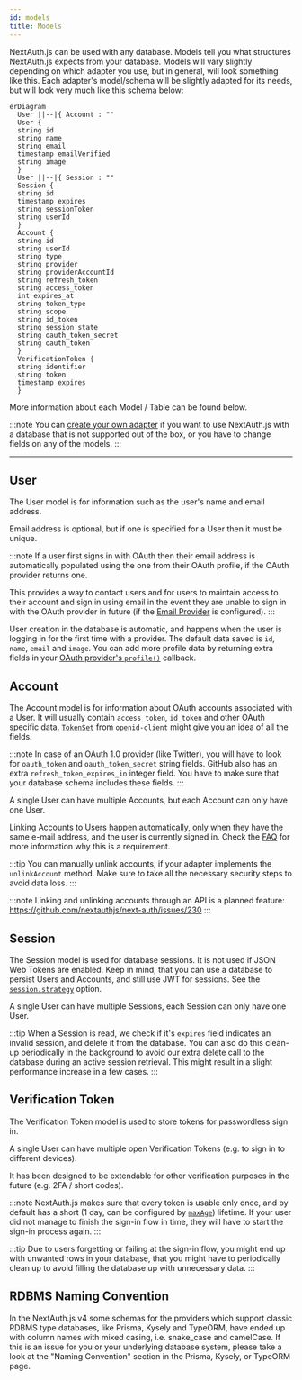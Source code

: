 ```yaml
---
id: models
title: Models
---
```


NextAuth.js can be used with any database. Models tell you what structures NextAuth.js expects from your database. Models will vary slightly depending on which adapter you use, but in general, will look something like this. Each adapter's model/schema will be slightly adapted for its needs, but will look very much like this schema below:

```mermaid
erDiagram
  User ||--|{ Account : ""
  User {
  string id
  string name
  string email
  timestamp emailVerified
  string image
  }
  User ||--|{ Session : ""
  Session {
  string id
  timestamp expires
  string sessionToken
  string userId
  }
  Account {
  string id
  string userId
  string type
  string provider
  string providerAccountId
  string refresh_token
  string access_token
  int expires_at
  string token_type
  string scope
  string id_token
  string session_state
  string oauth_token_secret
  string oauth_token
  }
  VerificationToken {
  string identifier
  string token
  timestamp expires
  }
```

More information about each Model / Table can be found below.

:::note
You can [create your own adapter](/tutorials/creating-a-database-adapter) if you want to use NextAuth.js with a database that is not supported out of the box, or you have to change fields on any of the models.
:::

---

## User

The User model is for information such as the user's name and email address.

Email address is optional, but if one is specified for a User then it must be unique.

:::note
If a user first signs in with OAuth then their email address is automatically populated using the one from their OAuth profile, if the OAuth provider returns one.

This provides a way to contact users and for users to maintain access to their account and sign in using email in the event they are unable to sign in with the OAuth provider in future (if the [Email Provider](/providers/email) is configured).
:::

User creation in the database is automatic, and happens when the user is logging in for the first time with a provider. The default data saved is `id`, `name`, `email` and `image`. You can add more profile data by returning extra fields in your [OAuth provider's `profile()`](/configuration/providers/oauth#options) callback.

## Account

The Account model is for information about OAuth accounts associated with a User. It will usually contain `access_token`, `id_token` and other OAuth specific data. [`TokenSet`](https://github.com/panva/node-openid-client/blob/main/docs/README.md#new-tokensetinput) from `openid-client` might give you an idea of all the fields.

:::note
In case of an OAuth 1.0 provider (like Twitter), you will have to look for `oauth_token` and `oauth_token_secret` string fields. GitHub also has an extra `refresh_token_expires_in` integer field. You have to make sure that your database schema includes these fields.
:::

A single User can have multiple Accounts, but each Account can only have one User.

Linking Accounts to Users happen automatically, only when they have the same e-mail address, and the user is currently signed in. Check the [FAQ](/faq#security) for more information why this is a requirement.

:::tip
You can manually unlink accounts, if your adapter implements the `unlinkAccount` method. Make sure to take all the necessary security steps to avoid data loss.
:::

:::note
Linking and unlinking accounts through an API is a planned feature: https://github.com/nextauthjs/next-auth/issues/230
:::

## Session

The Session model is used for database sessions. It is not used if JSON Web Tokens are enabled. Keep in mind, that you can use a database to persist Users and Accounts, and still use JWT for sessions. See the [`session.strategy`](/configuration/options#session) option.

A single User can have multiple Sessions, each Session can only have one User.

:::tip
When a Session is read, we check if it's `expires` field indicates an invalid session, and delete it from the database. You can also do this clean-up periodically in the background to avoid our extra delete call to the database during an active session retrieval. This might result in a slight performance increase in a few cases.
:::

## Verification Token

The Verification Token model is used to store tokens for passwordless sign in.

A single User can have multiple open Verification Tokens (e.g. to sign in to different devices).

It has been designed to be extendable for other verification purposes in the future (e.g. 2FA / short codes).

:::note
NextAuth.js makes sure that every token is usable only once, and by default has a short (1 day, can be configured by [`maxAge`](/configuration/providers/email#options)) lifetime. If your user did not manage to finish the sign-in flow in time, they will have to start the sign-in process again.
:::

:::tip
Due to users forgetting or failing at the sign-in flow, you might end up with unwanted rows in your database, that you might have to periodically clean up to avoid filling the database up with unnecessary data.
:::

## RDBMS Naming Convention

In the NextAuth.js v4 some schemas for the providers which support classic RDBMS type databases, like Prisma, Kysely and TypeORM, have ended up with column names with mixed casing, i.e. snake_case and camelCase. If this is an issue for you or your underlying database system, please take a look at the "Naming Convention" section in the Prisma, Kysely, or TypeORM page.
